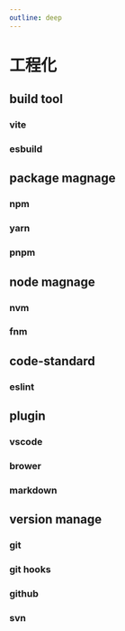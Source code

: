 ```yaml
---
outline: deep
---
```

# 工程化

## build tool
### vite
### esbuild

## package magnage
### npm
### yarn
### pnpm

## node magnage
### nvm
### fnm

## code-standard
### eslint

## plugin
### vscode
### brower
### markdown

## version manage
### git
### git hooks
### github
### svn

